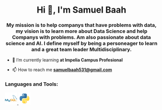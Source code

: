 <h1 align="center">Hi 👋, I'm Samuel Baah</h1>
<h3 align="center">My mission is to help companys that have problems with data, my vision is to learn more about Data Science and help Companys with problems. Am also passionate about data science and AI. I define myself by being a personeager to learn and a great team leader Multidisciplinary.</h3>

- 🌱 I’m currently learning **at Impelia Campus Profesional**

- 📫 How to reach me **samuelbaah531@gmail.com**



<h3 align="left">Languages and Tools:</h3>
<p align="left"> <a href="https://www.mysql.com/" target="_blank" rel="noreferrer"> <img src="https://raw.githubusercontent.com/devicons/devicon/master/icons/mysql/mysql-original-wordmark.svg" alt="mysql" width="40" height="40"/> </a> <a href="https://www.python.org" target="_blank" rel="noreferrer"> <img src="https://raw.githubusercontent.com/devicons/devicon/master/icons/python/python-original.svg" alt="python" width="40" height="40"/> </a> </p>


